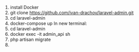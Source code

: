 1. install Docker
2. git clone https://github.com/ivan-drachov/laravel-admin.git
3. cd laravel-admin
4. docker-compose up 
 In new terminal:
5. cd laravel-admin
6. docker exec -it admin_api sh
7. php artisan migrate
8. 
